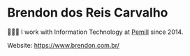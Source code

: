 # Brendon dos Reis Carvalho
👨🏻‍💻 I work with Information Technology at <a href="https://github.com/pemill-dev">Pemill</a> since 2014.

Website: https://www.brendon.com.br/
